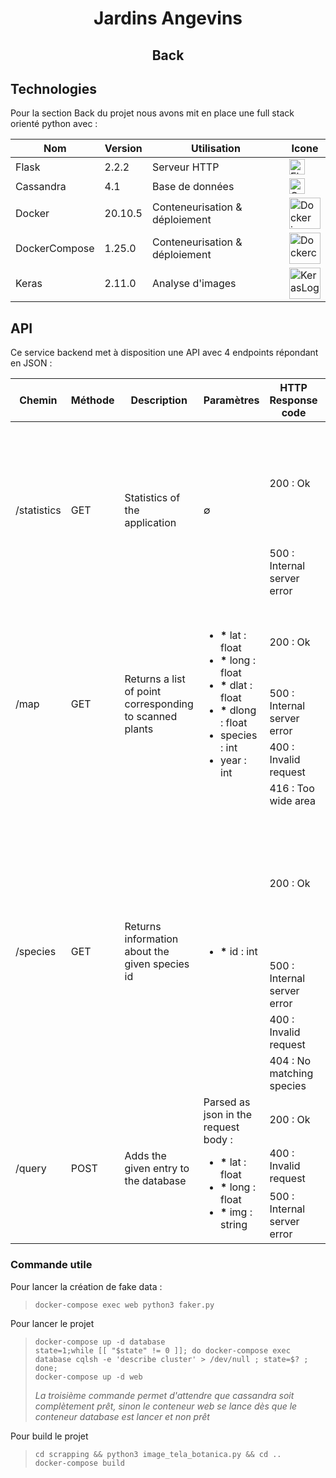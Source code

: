<div align="center" style="text-align: center;">

# Jardins Angevins
## Back

</div>

## Technologies

Pour la section Back du projet nous avons mit en place une full stack orienté python avec :

 Nom           | Version       | Utilisation                    |  Icone         
---------------|---------------|--------------------------------|---------------
 Flask         | 2.2.2         | Serveur HTTP                   | <img alt="Flask icon" src="https://flask.palletsprojects.com/en/2.2.x/_static/flask-icon.png" height="25"/>
 Cassandra     | 4.1           | Base de données                | <img alt="Cassandra icon" src="https://cassandra.apache.org/assets/img/favicon.ico" height="25"/>
 Docker        | 20.10.5       | Conteneurisation & déploiement | <img alt="Docker icon" src="https://cdn.icon-icons.com/icons2/2107/PNG/512/file_type_docker_icon_130643.png" width="50" />
 DockerCompose | 1.25.0        | Conteneurisation & déploiement | <img alt="Dockercompose logo" src="https://cdn.icon-icons.com/icons2/2107/PNG/512/file_type_docker_icon_130643.png" width="50" />
 Keras         | 2.11.0        | Analyse d'images               | <img alt="KerasLogo" src="https://s3.amazonaws.com/keras.io/img/keras-logo-2018-large-1200.png" width="50" />

## API

Ce service backend met à disposition une API avec 4 endpoints répondant en JSON :

<table>
	<thead>
		<tr>
			<th> Chemin </th>
			<th> Méthode </th>
			<th> Description </th>
			<th> Paramètres </th>
			<th> HTTP Response code </th>
			<th> Response fields </th>
		</tr>
	</thead>
	<tbody>
		<tr>
			<td rowspan="2"> /statistics </td>
			<td rowspan="2"> GET </td>
			<td rowspan="2"> Statistics of the application </td>
			<td rowspan="2"> ∅ </td>
			<td > 200 : Ok </td>
			<td> 
				Single object with :
				<ul>
					<li> pictureCount : int</li>
					<li> contributionCount : int </li>
					<li> downloadCount : string </li>
					<li> speciesCount : int </li>
					<li> plantsCount : int </li>
				</ul>
			</td>
		</tr>
		<tr>
			<td> 500 : Internal server error </td>
			<td> ∅ </td>
		</tr>
		<!-- - -->
		<tr>
			<td rowspan="4"> /map </td>
			<td rowspan="4"> GET </td>
			<td rowspan="4"> Returns  a list of point corresponding to scanned plants </td>
			<td rowspan="4"> 
				<ul>
					<li> <b>*</b> lat : float </li>
					<li> <b>*</b> long : float </li>
					<li> <b>*</b> dlat : float </li>
					<li> <b>*</b> dlong : float </li>
					<li> species : int </li>
					<li> year : int </li>
				</ul>
			</td>
			<td > 200 : Ok </td>
			<td> 
				Array of :
				<ul>
					<li> lat : float </li>
					<li> long : float </li>
					<li> speciesId : int </li>
					<li> timestamp : int </li>
				</ul>
			</td>
		</tr>
		<tr>
			<td> 500 : Internal server error </td>
			<td> ∅ </td>
		</tr>
		<tr>
			<td> 400 : Invalid request </td>
			<td> ∅ </td>
		</tr>
		<tr>
			<td> 416 : Too wide area </td>
			<td> ∅ </td>
		</tr>
		<!-- - -->
		<tr>
			<td rowspan="4"> /species </td>
			<td rowspan="4"> GET </td>
			<td rowspan="4"> Returns information about the given species id  </td>
			<td rowspan="4"> 
				<ul>
					<li> <b>*</b> id : int </li>
				</ul>
			</td>
			<td > 200 : Ok </td>
			<td> 
				Single object with :
				<ul>
					<li> name : string </li>
					<li> scientificName : string </li>
					<li> stats.water : int </li>
					<li> stats.light : int </li>
					<li> stats.toxicity : int </li>
					<li> refImage : string <i>Base64 image</i> </li>
					<li> desc : string </li>
				</ul>
			</td>
		</tr>
		<tr>
			<td> 500 : Internal server error </td>
			<td> ∅ </td>
		</tr>
		<tr>
			<td> 400 : Invalid request </td>
			<td> ∅ </td>
		</tr>
		<tr>
			<td> 404 : No matching species </td>
			<td> ∅ </td>
		</tr>
		<!-- - -->
		<tr>
			<td rowspan="3"> /query </td>
			<td rowspan="3"> POST </td>
			<td rowspan="3"> Adds the given entry to the database </td>
			<td rowspan="3"> 
				Parsed as json in the request body : 
				<ul>
					<li> <b>*</b> lat : float </li>
					<li> <b>*</b> long : float </li>
					<li> <b>*</b> img : string </li>
				</ul>
			</td>
			<td > 200 : Ok </td>
			<td> 
				Single object with :
				<ul>
					<li> speciesId : int </li>
				</ul>
			</td>
		</tr>
		<tr>
			<td> 400 : Invalid request </td>
			<td> ∅ </td>
		</tr>
		<tr>
			<td> 500 : Internal server error </td>
			<td> ∅ </td>
		</tr>
	</tbody>
</table>


### Commande utile
Pour lancer la création de fake data :
> ```bash
> docker-compose exec web python3 faker.py
> ```

Pour lancer le projet
> ```back
> docker-compose up -d database
> state=1;while [[ "$state" != 0 ]]; do docker-compose exec database cqlsh -e 'describe cluster' > /dev/null ; state=$? ; done;
> docker-compose up -d web
> ```
> _La troisième commande permet d'attendre que cassandra soit complètement prêt, sinon le conteneur web se lance dès que le conteneur database est lancer et non prêt_

Pour build le projet
> ```back
> cd scrapping && python3 image_tela_botanica.py && cd ..
> docker-compose build
> ```